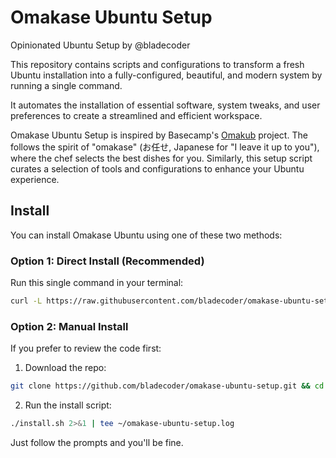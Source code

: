 # Omakase Ubuntu Setup

Opinionated Ubuntu Setup by @bladecoder

This repository contains scripts and configurations to transform a fresh Ubuntu installation into a fully-configured, beautiful, and modern system by running a single command. 

It automates the installation of essential software, system tweaks, and user preferences to create a streamlined and efficient workspace.

Omakase Ubuntu Setup is inspired by Basecamp's [Omakub](https://github.com/basecamp/omakub) project. The follows the spirit of "omakase" (お任せ, Japanese for "I leave it up to you"), where the chef selects the best dishes for you. Similarly, this setup script curates a selection of tools and configurations to enhance your Ubuntu experience.

## Install

You can install Omakase Ubuntu using one of these two methods:

### Option 1: Direct Install (Recommended)

Run this single command in your terminal:

```sh
curl -L https://raw.githubusercontent.com/bladecoder/omakase-ubuntu-setup/main/boot.sh | bash
```

### Option 2: Manual Install

If you prefer to review the code first:

1. Download the repo:

```sh
git clone https://github.com/bladecoder/omakase-ubuntu-setup.git && cd omakase-ubuntu-setup
```

2. Run the install script:

```sh
./install.sh 2>&1 | tee ~/omakase-ubuntu-setup.log
```

Just follow the prompts and you'll be fine.